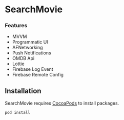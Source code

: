 # SearchMovie
### Features

- MVVM
- Programmatic UI
- AFNetworking
- Push Notifications
- OMDB Api
- Lottie
- Firebase Log Event
- Firebase Remote Config

## Installation

SearchMovie requires [CocoaPods](https://cocoapods.org/) to install packages.

```sh
pod install
```
